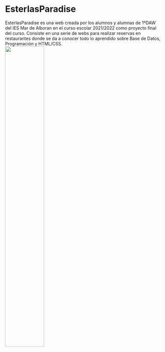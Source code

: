 # EsterlasParadise
EsterlasParadise es una web creada por los alumnos y alumnas de 1ºDAW del IES Mar de Alboran en el curso escolar 2021/2022 como proyecto final del curso. Consiste en una serie de webs para realizar reservas en restaurantes donde se da a conocer todo lo aprendido sobre Base de Datos, Programación y HTML/CSS.<br />
<a href="https://esterlasparadise.solulink.es"><img width="50%" src="https://esterlasparadise.solulink.es/Homes/Home/images/logo_principal.png" /></a>
